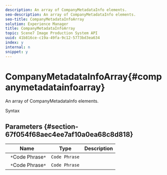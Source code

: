 ```yaml
---
description: An array of CompanyMetadataInfo elements.
seo-description: An array of CompanyMetadataInfo elements.
seo-title: CompanyMetadataInfoArray
solution: Experience Manager
title: CompanyMetadataInfoArray
topic: Scene7 Image Production System API
uuid: 41b816ce-c19a-49fa-9c12-5773bd3ea634
index: y
internal: n
snippet: y
---
```


# CompanyMetadataInfoArray{#companymetadatainfoarray}

An array of CompanyMetadataInfo elements.

 Syntax 

## Parameters {#section-67f054f68aec4ee7af10a0ea68c8d818}

|  Name  | Type  | Description  |
|---|---|---|
|  ` *`Code Phrase`*`  | `Code Phrase`  | |
|  ` *`Code Phrase`*`  | `Code Phrase`  | |

